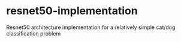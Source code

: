 # resnet50-implementation
Resnet50 architecture implementation for a relatively simple cat/dog classification problem
